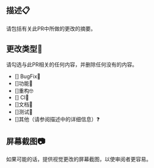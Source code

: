 ## 描述📋

请包括有关此PR中所做的更改的摘要。

## 更改类型🤔

请勾选与此PR相关的任何内容，并删除任何没有的内容。

 -  [] BugFix🐛
 -  []功能🥳
 -  []重构🤓
 -  [] CI🤖
 -  []文档📒
 -  []测试🧪
 -  []其他（请参阅描述中的详细信息）❓

## 屏幕截图📷

如果可能的话，提供视觉更改的屏幕截图，以使审阅者更容易。
